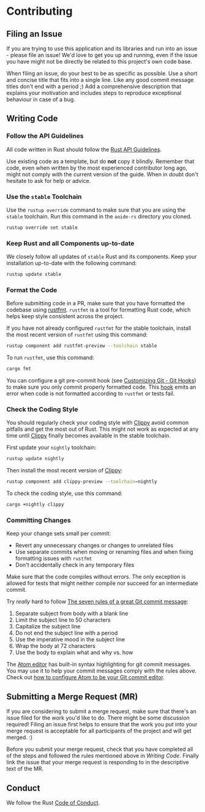 <!-- SPDX-FileCopyrightText: Copyright (C) 2018-2023 Uwe Klotz <uwedotklotzatgmaildotcom> et al. -->
<!-- SPDX-License-Identifier: AGPL-3.0-or-later -->

# Contributing

## Filing an Issue

If you are trying to use this application and its libraries and run into an
issue - please file an issue! We'd love to get you up and running, even if the
issue you have might not be directly be related to this project's own code base.

When filing an issue, do your best to be as specific as possible. Use a short
and concise title that fits into a single line. Like any good commit message
titles don't end with a period ;) Add a comprehensive description that explains
your motivation and includes steps to reproduce exceptional behaviour in case of
a bug.

## Writing Code

### Follow the API Guidelines

All code written in Rust should follow the [Rust API Guidelines].

Use existing code as a template, but do **not** copy it blindly. Remember that
code, even when written by the most experienced contributor long ago, might not
comply with the current version of the guide. When in doubt don't hesitate to
ask for help or advice.

[rust api guidelines]: https://rust-lang-nursery.github.io/api-guidelines/

### Use the `stable` Toolchain

Use the `rustup override` command to make sure that you are using the `stable`
toolchain. Run this command in the `aoide-rs` directory you cloned.

```sh
rustup override set stable
```

### Keep Rust and all Components up-to-date

We closely follow all updates of `stable` Rust and its components. Keep your
installation up-to-date with the following command:

```sh
rustup update stable
```

### Format the Code

Before submitting code in a PR, make sure that you have formatted the codebase
using [rustfmt][rustfmt]. `rustfmt` is a tool for formatting Rust code, which
helps keep style consistent across the project.

If you have not already configured `rustfmt` for the stable toolchain, install
the most recent version of `rustfmt` using this command:

```sh
rustup component add rustfmt-preview --toolchain stable
```

To run `rustfmt`, use this command:

```sh
cargo fmt
```

You can configure a git pre-commit hook (see [Customizing Git - Git
Hooks][githooks]) to make sure you only commit properly formatted code. This
[hook][hook] emits an error when code is not formatted according to `rustfmt` or
tests fail.

[rustfmt]: https://github.com/rust-lang-nursery/rustfmt/
[githooks]: https://git-scm.com/book/en/v2/Customizing-Git-Git-Hooks
[hook]: https://gist.github.com/zofrex/4a5084c49e4aadd0a3fa0edda14b1fa8

### Check the Coding Style

You should regularly check your coding style with [Clippy] avoid common pitfalls
and get the most out of Rust. This might not work as expected at any time until
[Clippy] finally becomes available in the stable toolchain.

First update your `nightly` toolchain:

```sh
rustup update nightly
```

Then install the most recent version of [Clippy]:

```sh
rustup component add clippy-preview --toolchain=nightly
```

To check the coding style, use this command:

```sh
cargo +nightly clippy
```

[clippy]: https://github.com/rust-lang-nursery/rust-clippy/

### Committing Changes

Keep your change sets small per commit:

- Revert any unnecessary changes or changes to unrelated files
- Use separate commits when moving or renaming files and when fixing formatting
  issues with `rustfmt`
- Don't accidentally check in any temporary files

Make sure that the code compiles without errors. The only exception is allowed
for tests that might neither compile nor succeed for an intermediate commit.

Try _really_ hard to follow [The seven rules of a great Git commit message]:

1. Separate subject from body with a blank line
2. Limit the subject line to 50 characters
3. Capitalize the subject line
4. Do not end the subject line with a period
5. Use the imperative mood in the subject line
6. Wrap the body at 72 characters
7. Use the body to explain what and why vs. how

The [Atom editor] has built-in syntax highlighting for git commit messages. You
may use it to help your commit messages comply with the rules above. Check out
[how to configure Atom to be your Git commit editor].

[the seven rules of a great git commit message]:
  https://chris.beams.io/posts/git-commit/
[atom editor]: https://www.atom.io
[how to configure atom to be your git commit editor]:
  http://blog.atom.io/2014/03/13/git-integration.html#commit-editor

## Submitting a Merge Request (MR)

If you are considering to submit a merge request, make sure that there's an
issue filed for the work you'd like to do. There might be some discussion
required! Filing an issue first helps to ensure that the work you put into your
merge request is acceptable for all participants of the project and will get
merged. :)

Before you submit your merge request, check that you have completed all of the
steps and followed the rules mentioned above in _Writing Code_. Finally link the
issue that your merge request is responding to in the descriptive text of the
MR.

## Conduct

We follow the Rust [Code of Conduct].

[code of conduct]: https://www.rust-lang.org/conduct.html
